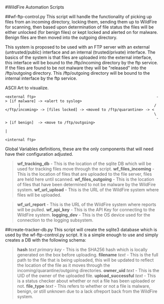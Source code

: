 #WildFire Automation Scripts

##wf-ftp-control.py
This script will handle the functionality of picking up files from an incoming directory, locking them, sending
them up to WildFire for scanning, then based upon determination of file status the files will be either unlocked
(for benign files) or kept locked and alerted on for malware.  Benign files are then moved into the outgoing
directory.

This system is proposed to be used with an FTP server with an external (untrusted/public) interface and an internal
(trusted/private) interface.  The basics of the system is that files are uploaded into the external interface, this
interface will be bound to the /ftp/incoming directory by the ftp service.  If the files are found to be not malware
they will be "released" into the /ftp/outgoing directory.  This /ftp/outgoing directory will be bound to the
internal interface by the ftp service.


ASCII Art to visualize.

    <external ftp>                                                       -> [if malware] -> <alert to syslog>
          |                                                             /
    </ftp/incoming> -> [files locked] -> <moved to /ftp/quarantine> -> <
                                                                        \
                                                                         -> [if benign]  -> <move to /ftp/outgoing>
                                                                                                         |
                                                                                                   <internal ftp>

Global Variables definitions, these are the only components that will need have their configuration adjusted.
>**wf_tracking_db** - This is the location of the sqlite DB which will be used for tracking files move through the script.
>**wf_files_incoming** - This is the location of files that are uploaded to the file server, files are held here until scanned.
>**wf_files_outgoing** - This is the location of files that have been determined to not be malware by the WildFire system.
>**wf_url_upload** - This is the URL of the WildFire system where files will be uploaded.

>**wf_url_report** - This is the URL of the WildFire system where reports will be pulled.
>**wf_api_key** - This is the API Key for connecting to the WildFire system.
>**logging_dev** - This is the OS device used for the connection to the logging subsystem.

##create-tracker-db.py
This script will create the sqlite3 database which is used by the wf-ftp-control.py script.  It is a simple enough
to use and simply creates a DB with the following schema:

>**hash** _text primary key_ - This is the SHA256 hash which is locally generated on the box before uploading.
>**filename** _text_ - This is the full path to the file that is being uploaded, this will be updated to reflect the location of the file as it moves through the incoming/quarantine/outgoing directories.
>**owner_uid** _text_ - This is the UID of the owner of the uploaded file.
>**upload_successful** _text_ - This is a status checker about whether or not a file has been uploaded or not.
>**file_type** _text_ - This refers to whether or not a file is malware, benign, or still unknown due to a lack ofreport back from the WildFire system.